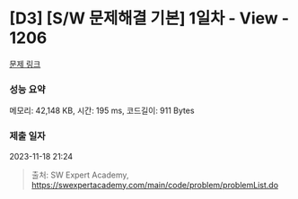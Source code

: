 # [D3] [S/W 문제해결 기본] 1일차 - View - 1206 

[문제 링크](https://swexpertacademy.com/main/code/problem/problemDetail.do?contestProbId=AV134DPqAA8CFAYh) 

### 성능 요약

메모리: 42,148 KB, 시간: 195 ms, 코드길이: 911 Bytes

### 제출 일자

2023-11-18 21:24



> 출처: SW Expert Academy, https://swexpertacademy.com/main/code/problem/problemList.do
